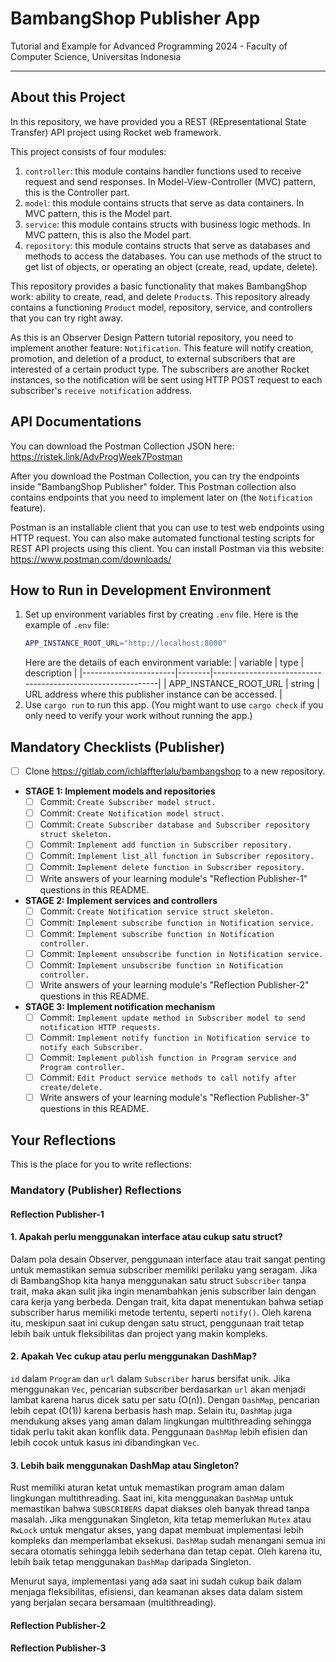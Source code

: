 # BambangShop Publisher App
Tutorial and Example for Advanced Programming 2024 - Faculty of Computer Science, Universitas Indonesia

---

## About this Project
In this repository, we have provided you a REST (REpresentational State Transfer) API project using Rocket web framework.

This project consists of four modules:
1.  `controller`: this module contains handler functions used to receive request and send responses.
    In Model-View-Controller (MVC) pattern, this is the Controller part.
2.  `model`: this module contains structs that serve as data containers.
    In MVC pattern, this is the Model part.
3.  `service`: this module contains structs with business logic methods.
    In MVC pattern, this is also the Model part.
4.  `repository`: this module contains structs that serve as databases and methods to access the databases.
    You can use methods of the struct to get list of objects, or operating an object (create, read, update, delete).

This repository provides a basic functionality that makes BambangShop work: ability to create, read, and delete `Product`s.
This repository already contains a functioning `Product` model, repository, service, and controllers that you can try right away.

As this is an Observer Design Pattern tutorial repository, you need to implement another feature: `Notification`.
This feature will notify creation, promotion, and deletion of a product, to external subscribers that are interested of a certain product type.
The subscribers are another Rocket instances, so the notification will be sent using HTTP POST request to each subscriber's `receive notification` address.

## API Documentations

You can download the Postman Collection JSON here: https://ristek.link/AdvProgWeek7Postman

After you download the Postman Collection, you can try the endpoints inside "BambangShop Publisher" folder.
This Postman collection also contains endpoints that you need to implement later on (the `Notification` feature).

Postman is an installable client that you can use to test web endpoints using HTTP request.
You can also make automated functional testing scripts for REST API projects using this client.
You can install Postman via this website: https://www.postman.com/downloads/

## How to Run in Development Environment
1.  Set up environment variables first by creating `.env` file.
    Here is the example of `.env` file:
    ```bash
    APP_INSTANCE_ROOT_URL="http://localhost:8000"
    ```
    Here are the details of each environment variable:
    | variable              | type   | description                                                |
    |-----------------------|--------|------------------------------------------------------------|
    | APP_INSTANCE_ROOT_URL | string | URL address where this publisher instance can be accessed. |
2.  Use `cargo run` to run this app.
    (You might want to use `cargo check` if you only need to verify your work without running the app.)

## Mandatory Checklists (Publisher)
-   [ ] Clone https://gitlab.com/ichlaffterlalu/bambangshop to a new repository.
-   **STAGE 1: Implement models and repositories**
    -   [ ] Commit: `Create Subscriber model struct.`
    -   [ ] Commit: `Create Notification model struct.`
    -   [ ] Commit: `Create Subscriber database and Subscriber repository struct skeleton.`
    -   [ ] Commit: `Implement add function in Subscriber repository.`
    -   [ ] Commit: `Implement list_all function in Subscriber repository.`
    -   [ ] Commit: `Implement delete function in Subscriber repository.`
    -   [ ] Write answers of your learning module's "Reflection Publisher-1" questions in this README.
-   **STAGE 2: Implement services and controllers**
    -   [ ] Commit: `Create Notification service struct skeleton.`
    -   [ ] Commit: `Implement subscribe function in Notification service.`
    -   [ ] Commit: `Implement subscribe function in Notification controller.`
    -   [ ] Commit: `Implement unsubscribe function in Notification service.`
    -   [ ] Commit: `Implement unsubscribe function in Notification controller.`
    -   [ ] Write answers of your learning module's "Reflection Publisher-2" questions in this README.
-   **STAGE 3: Implement notification mechanism**
    -   [ ] Commit: `Implement update method in Subscriber model to send notification HTTP requests.`
    -   [ ] Commit: `Implement notify function in Notification service to notify each Subscriber.`
    -   [ ] Commit: `Implement publish function in Program service and Program controller.`
    -   [ ] Commit: `Edit Product service methods to call notify after create/delete.`
    -   [ ] Write answers of your learning module's "Reflection Publisher-3" questions in this README.

## Your Reflections
This is the place for you to write reflections:

### Mandatory (Publisher) Reflections

#### Reflection Publisher-1

#### 1. Apakah perlu menggunakan interface atau cukup satu struct?

Dalam pola desain Observer, penggunaan interface atau trait sangat penting untuk memastikan semua subscriber memiliki perilaku yang seragam. Jika di BambangShop kita hanya menggunakan satu struct `Subscriber` tanpa trait, maka akan sulit jika ingin menambahkan jenis subscriber lain dengan cara kerja yang berbeda. Dengan trait, kita dapat menentukan bahwa setiap subscriber harus memiliki metode tertentu, seperti `notify()`. Oleh karena itu, meskipun saat ini cukup dengan satu struct, penggunaan trait tetap lebih baik untuk fleksibilitas dan project yang makin kompleks.

#### 2. Apakah Vec cukup atau perlu menggunakan DashMap?
`id` dalam `Program` dan `url` dalam `Subscriber` harus bersifat unik. Jika menggunakan `Vec`, pencarian subscriber berdasarkan `url` akan menjadi lambat karena harus dicek satu per satu (O(n)). Dengan `DashMap`, pencarian lebih cepat (O(1)) karena berbasis hash map. Selain itu, `DashMap` juga mendukung akses yang aman dalam lingkungan multithreading sehingga tidak perlu takit akan konflik data. Penggunaan `DashMap` lebih efisien dan lebih cocok untuk kasus ini dibandingkan `Vec`.


#### 3. Lebih baik menggunakan DashMap atau Singleton?
Rust memiliki aturan ketat untuk memastikan program aman dalam lingkungan multithreading. Saat ini, kita menggunakan `DashMap` untuk memastikan bahwa `SUBSCRIBERS` dapat diakses oleh banyak thread tanpa masalah. Jika menggunakan Singleton, kita tetap memerlukan `Mutex` atau `RwLock` untuk mengatur akses, yang dapat membuat implementasi lebih kompleks dan memperlambat eksekusi. `DashMap` sudah menangani semua ini secara otomatis sehingga lebih sederhana dan tetap cepat. Oleh karena itu, lebih baik tetap menggunakan `DashMap` daripada Singleton.

Menurut saya, implementasi yang ada saat ini sudah cukup baik dalam menjaga fleksibilitas, efisiensi, dan keamanan akses data dalam sistem yang berjalan secara bersamaan (multithreading).

#### Reflection Publisher-2

#### Reflection Publisher-3
